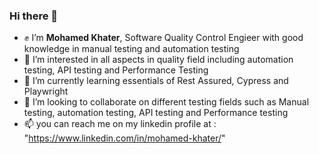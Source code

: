 ### Hi there 👋
- ✊ I’m **Mohamed Khater**, Software Quality Control Engieer with good knowledge in manual testing and automation testing
- 👀 I’m interested in all aspects in quality field including automation testing, API testing and Performance Testing
- 🌱 I’m currently learning essentials of Rest Assured, Cypress and Playwright 
- 🔗 I’m looking to collaborate on different testing fields such as Manual testing, automation testing, API testing and Performance testing
- 📫 you can reach me on my linkedin profile at : "https://www.linkedin.com/in/mohamed-khater/"


